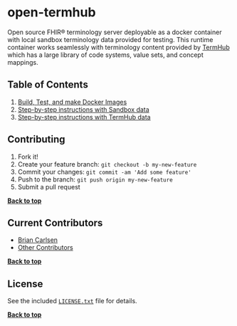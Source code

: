# open-termhub
Open source FHIR® terminology server deployable as a docker container with
local sandbox terminology data provided for testing. This runtime
container works seamlessly with terminology content provided by 
[TermHub](https://www.terminologyhub.com) which has a large library of code systems, value sets, and concept mappings.

## Table of Contents

1. [Build, Test, and make Docker Images](doc/BUILD.md)
2. [Step-by-step instructions with Sandbox data](doc/TUTORIAL1.md)
3. [Step-by-step instructions with TermHub data](doc/TUTORIAL2.md)

## Contributing

1. Fork it!
2. Create your feature branch: `git checkout -b my-new-feature`
3. Commit your changes: `git commit -am 'Add some feature'`
4. Push to the branch: `git push origin my-new-feature`
5. Submit a pull request

**[Back to top](#table-of-contents)**

## Current Contributors

- [Brian Carlsen](https://github.com/bcarlsenca)
- [Other Contributors](https://github.com/TerminologyHub/open-termhub/graphs/contributors)

**[Back to top](#table-of-contents)**

## License

See the included [`LICENSE.txt`](LICENSE.txt) file for details.

**[Back to top](#table-of-contents)**